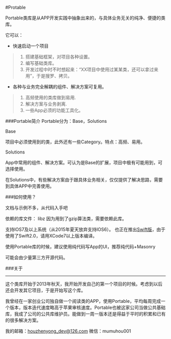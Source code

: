 #Protable

Portable类库是从APP开发实践中抽象出来的，与具体业务无关的纯净、便捷的类库。

它可以：

* 快速启动一个项目
> 1. 搭建基础框架，对项目各种设置。
> 2. 编写基础类库。
> 3. 开发过程中时不时想起来：“XX项目中使用过某某类，还可以拿过来用”，于是搜罗、拷贝。


* 各种与业务完全解耦的组件、解决方案可复用。
> 1. 高频使用的类库做到易用.
> 2. 解决方案与业务剥离.
> 3. 一些App必须的功能工具化。


###Portable简介
Portable分为：Base，Solutions

Base

项目中必须使用到的类，此外还有一些Category。特点：高频、易用。


Solutions

App中常用的组件、解决方案。可认为是Base的扩展，项目中极有可能用到，可选择使用。

在Solutions中，有些解决方案由于跟具体业务相关，仅仅提供了解决思路，需要到具体APP中完善使用。



###如何使用？

文档与示例不多，从代码入手吧

依赖的库文件：
libz   因为用到了gzip算法类，需要依赖此库。


支持IOS7及以上系统（从2015年夏天放弃支持IOS6）。
也正在推出[Swift版](https://github.com/zhenyonghou/Racer)，由于使用了Swift2.0，请用XCode7以上版本编译。

使用Portable库的时候，建议使用纯代码写App的UI，推荐纯代码+Masonry

可能会由少量第三方开源代码。


###关于

------

这个类库开始于2013年秋天，我开始开发自己的第一个项目的时候。考虑到以后还会开发其它项目，于是开始写这个库。

我曾经在一家创业公司独自做一个阅读类的APP，使用Portable，平均每周完成一个版本，版本迭代速度略高于苹果审核速度。Portable也被这家公司当做公共基础库，我成了公司的公共库维护员。能做到一周一版本还是得益于平时的积累和已有的很多解决方案。


我的邮箱：houzhenyong_dev@126.com
微信：mumuhou001

